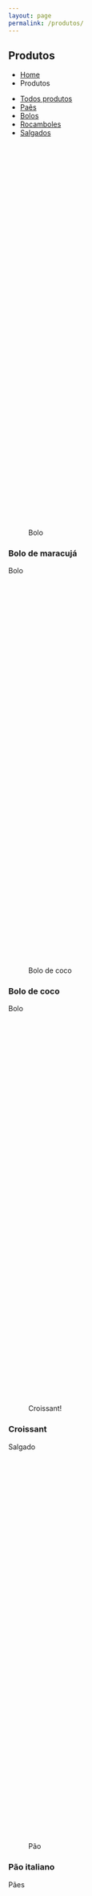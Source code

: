 ```yaml
---
layout: page
permalink: /produtos/
---
```

<div class="container">

</header>
<div class="main">
     <div class="container">
          <section class="hgroup">
               <h1>Produtos</h1>
              <!-- <h2>Lorem ipsum dolor sit amet, in sollicitudin mi integer, class pulvinar congue, in metus suspendisse sed vitae dolor,   
                    volutpat neque <strong> ornare nec, ac urna porttitor</strong>, Lorem ipsum dolor sit amet, in sollicitudin mi intege<strong>  class pulvinar congue</strong></a>.</h2>-->
               <ul class="breadcrumb pull-right">
                    <li><a href="/{{ site.baseurl }}">Home</a> </li>
                    <li class="active">Produtos</li>
               </ul>
          </section>
          <section>
               <ul class="portfolio_filters">
                    <li><a href="#" data-filter="*">Todos produtos</a></li>
                    <li><a href="#" data-filter=".cat_paes">Paẽs</a></li>
                    <li><a href="#" data-filter=".cat_bolo">Bolos</a></li>
                    <li><a href="#" data-filter=".cat_rocambole">Rocamboles</a></li>
                    <li><a href="#" data-filter=".cat_salgado">Salgados</a></li>
               </ul>
          </section>
          <section class="portfolio_strict">
               <div class="row isotope_portfolio_container">
                    <div class="cat_pudim col-xs-12 col-sm-6 col-md-4 col-lg-4">
                         <div class="portfolio_item"> <a data-path-hover="M 180,190 0,158 0,0 180,0 z">
                              <figure style="background-image:url(/assets/images/portfolio/1.jpg)">
                                   <svg viewBox="0 0 180 320" preserveAspectRatio="none">
                                        <path d="M 180,0 0,0 0,0 180,0 z"/>
                                   </svg>
                                   <figcaption>
                                        <p>Bolo</p>
                                   </figcaption>
                              </figure>
                              </a>
                              <div class="portfolio_description">
                                   <h3><a>Bolo de maracujá</a></h3>
                                   <p>Bolo</p>
                              </div>
                         </div>
                    </div>
                    <div class="cat_bolo col-xs-12 col-sm-6 col-md-4 col-lg-4">
                         <div class="portfolio_item"> <a data-path-hover="M 180,190 0,158 0,0 180,0 z">
                              <figure style="background-image:url(/assets/images/portfolio/2.jpg)">
                                   <svg viewBox="0 0 180 320" preserveAspectRatio="none">
                                        <path d="M 180,0 0,0 0,0 180,0 z"/>
                                   </svg>
                                   <figcaption>
                                        <p>Bolo de coco</p>
                                   </figcaption>
                              </figure>
                              </a>
                              <div class="portfolio_description">
                                   <h3><a>Bolo de coco</a></h3>
                                   <p>Bolo</p>
                              </div>
                         </div>
                    </div>
                    <div class="cat_salgado col-xs-12 col-sm-6 col-md-4 col-lg-4">
                         <div class="portfolio_item"> <a data-path-hover="M 180,190 0,158 0,0 180,0 z">
                              <figure style="background-image:url(/assets/images/portfolio/3.jpg)">
                                   <svg viewBox="0 0 180 320" preserveAspectRatio="none">
                                        <path d="M 180,0 0,0 0,0 180,0 z"/>
                                   </svg>
                                   <figcaption>
                                        <p>Croissant!</p>
                                   </figcaption>
                              </figure>
                              </a>
                              <div class="portfolio_description">
                                   <h3><a>Croissant</a></h3>
                                   <p>Salgado</p>
                              </div>
                         </div>
                    </div>
                    <div class="cat_paes col-xs-12 col-sm-6 col-md-4 col-lg-4">
                         <div class="portfolio_item"> <a data-path-hover="M 180,190 0,158 0,0 180,0 z">
                              <figure style="background-image:url(/assets/images/portfolio/p1.jpg)">
                                   <svg viewBox="0 0 180 320" preserveAspectRatio="none">
                                        <path d="M 180,0 0,0 0,0 180,0 z"/>
                                   </svg>
                                   <figcaption>
                                        <p>Pão</p>
                                   </figcaption>
                              </figure>
                              </a>
                              <div class="portfolio_description">
                                   <h3><a>Pão italiano</a></h3>
                                   <p>Pães</p>
                              </div>
                         </div>
                    </div>
                    <div class="cat_paes col-xs-12 col-sm-6 col-md-4 col-lg-4">
                         <div class="portfolio_item"> <a data-path-hover="M 180,190 0,158 0,0 180,0 z">
                              <figure style="background-image:url(/assets/images/portfolio/p2.jpg)">
                                   <svg viewBox="0 0 180 320" preserveAspectRatio="none">
                                        <path d="M 180,0 0,0 0,0 180,0 z"/>
                                   </svg>
                                   <figcaption>
                                        <p>Pão</p>
                                   </figcaption>
                              </figure>
                              </a>
                              <div class="portfolio_description">
                                   <h3><a >Pão light</a></h3>
                                   <p>Pães</p>
                              </div>
                         </div>
                    </div>
                    <div class="cat_paes col-xs-12 col-sm-6 col-md-4 col-lg-4">
                         <div class="portfolio_item"> <a data-path-hover="M 180,190 0,158 0,0 180,0 z">
                              <figure style="background-image:url(/assets/images/portfolio/p3.jpg)">
                                   <svg viewBox="0 0 180 320" preserveAspectRatio="none">
                                        <path d="M 180,0 0,0 0,0 180,0 z"/>
                                   </svg>
                                   <figcaption>
                                        <p>Pão</p>
                                   </figcaption>
                              </figure>
                              </a>
                              <div class="portfolio_description">
                                   <h3><a>Pão italiano</a></h3>
                                   <p>Pães</p>
                              </div>
                         </div>
                    </div>
                    <div class="cat_paes col-xs-12 col-sm-6 col-md-4 col-lg-4">
                         <div class="portfolio_item"> <a data-path-hover="M 180,190 0,158 0,0 180,0 z">
                              <figure style="background-image:url(/assets/images/portfolio/b1.jpg)">
                                   <svg viewBox="0 0 180 320" preserveAspectRatio="none">
                                        <path d="M 180,0 0,0 0,0 180,0 z"/>
                                   </svg>
                                   <figcaption>
                                        <p>Pão</p>
                                   </figcaption>
                              </figure>
                              </a>
                              <div class="portfolio_description">
                                   <h3><a>Pão de leite</a></h3>
                                   <p>Paes</p>
                              </div>
                         </div>
                    </div>
                    <div class="cat_paes col-xs-12 col-sm-6 col-md-4 col-lg-4">
                         <div class="portfolio_item"> <a data-path-hover="M 180,190 0,158 0,0 180,0 z">
                              <figure style="background-image:url(/assets/images/portfolio/b2.jpg)">
                                   <svg viewBox="0 0 180 320" preserveAspectRatio="none">
                                        <path d="M 180,0 0,0 0,0 180,0 z"/>
                                   </svg>
                                   <figcaption>
                                        <p>Pão</p>
                                   </figcaption>
                              </figure>
                              </a>
                              <div class="portfolio_description">
                                   <h3><a>Pão integral</a></h3>
                                   <p>Paes</p>
                              </div>
                         </div>
                    </div>
                    <div class="cat_paes col-xs-12 col-sm-6 col-md-4 col-lg-4">
                         <div class="portfolio_item"> <a data-path-hover="M 180,190 0,158 0,0 180,0 z">
                              <figure style="background-image:url(/assets/images/portfolio/b3.jpg)">
                                   <svg viewBox="0 0 180 320" preserveAspectRatio="none">
                                        <path d="M 180,0 0,0 0,0 180,0 z"/>
                                   </svg>
                                   <figcaption>
                                        <p>Pão</p>
                                   </figcaption>
                              </figure>
                              </a>
                              <div class="portfolio_description">
                                   <h3><a>Pão integral</a></h3>
                                   <p>Pães</p>
                              </div>
                         </div>
                    </div>
                    <div class="cat_rocambole col-xs-12 col-sm-6 col-md-4 col-lg-4">
                         <div class="portfolio_item"> <a data-path-hover="M 180,190 0,158 0,0 180,0 z">
                              <figure style="background-image:url(/assets/images/portfolio/b4.jpg)">
                                   <svg viewBox="0 0 180 320" preserveAspectRatio="none">
                                        <path d="M 180,0 0,0 0,0 180,0 z"/>
                                   </svg>
                                   <figcaption>
                                        <p>Rocambole</p>
                                   </figcaption>
                              </figure>
                              </a>
                              <div class="portfolio_description">
                                   <h3><a>Rocambole doce de leite</a></h3>
                                   <p>Rocambole</p>
                              </div>
                         </div>
                    </div>
                    <div class="cat_paes col-xs-12 col-sm-6 col-md-4 col-lg-4">
                         <div class="portfolio_item"> <a data-path-hover="M 180,190 0,158 0,0 180,0 z">
                              <figure style="background-image:url(/assets/images/portfolio/b5.jpg)">
                                   <svg viewBox="0 0 180 320" preserveAspectRatio="none">
                                        <path d="M 180,0 0,0 0,0 180,0 z"/>
                                   </svg>
                                   <figcaption>
                                        <p>Pão</p>
                                   </figcaption>
                              </figure>
                              </a>
                              <div class="portfolio_description">
                                   <h3><a>Pão de leite</a></h3>
                                   <p>Pães</p>
                              </div>
                         </div>
                    </div>
                    <div class="cat_bolo col-xs-12 col-sm-6 col-md-4 col-lg-4">
                         <div class="portfolio_item"> <a  data-path-hover="M 180,190 0,158 0,0 180,0 z">
                              <figure style="background-image:url(/assets/images/portfolio/b6.jpg)">
                                   <svg viewBox="0 0 180 320" preserveAspectRatio="none">
                                        <path d="M 180,0 0,0 0,0 180,0 z"/>
                                   </svg>
                                   <figcaption>
                                        <p>Bolo</p>
                                   </figcaption>
                              </figure>
                              </a>
                              <div class="portfolio_description">
                                   <h3><a>Bolo</a></h3>
                                   <p>Bolo</p>
                              </div>
                         </div>
                    </div>
               </div>
          </section>
          <section>
         
              <a href="/{{ site.baseurl }}lista"><button class="btn btn-xlarge btn-block btn-primary">Lista de todos produtos</button></a>
          
          </section>
     </div>